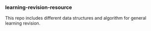 ### learning-revision-resource

This repo includes different data structures and algorithm for general learning revision.
